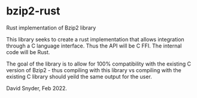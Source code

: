 # bzip2-rust
Rust implementation of Bzip2 library

This library seeks to create a rust implementation that allows integration through a C language interface. Thus the API will be C FFI. The internal code will be Rust.

The goal of the library is to allow for 100% compatibility with the existing C version of Bzip2 - thus compiling with this library vs compiling with the existing C library should yeild the same output for the user.

David Snyder, Feb 2022.
